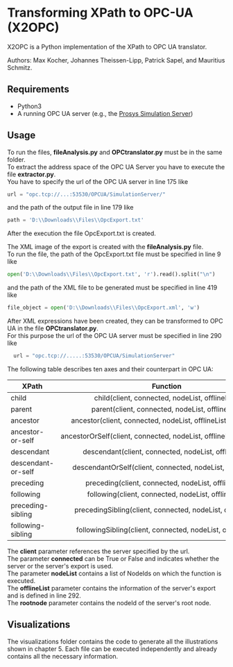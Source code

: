 # Transforming XPath to OPC-UA (X2OPC)
X2OPC is a Python implementation of the XPath to OPC UA translator.

Authors: Max Kocher, Johannes Theissen-Lipp, Patrick Sapel, and Mauritius Schmitz.

## Requirements
- Python3
- A running OPC UA server (e.g., the [Prosys Simulation Server](https://www.prosysopc.com/products/opc-ua-simulation-server/))

## Usage
To run the files, **fileAnalysis.py** and **OPCtranslator.py** must be in the same folder.  
To extract the address space of the OPC UA Server you have to execute the file **extractor.py**.  
You have to specify the url of the OPC UA server in line 175 like
```python
url = "opc.tcp://...:53530/OPCUA/SimulationServer/"
```
and the path of the output file in line 179 like
```python
path = 'D:\\Downloads\\Files\\OpcExport.txt'
```
After the execution the file OpcExport.txt is created.

The XML image of the export is created with the **fileAnalysis.py** file.  
To run the file, the path of the OpcExport.txt file must be specified in line 9 like
```python
open('D:\\Downloads\\Files\\OpcExport.txt', 'r').read().split("\n")
```
and the path of the XML file to be generated must be specified in line 419 like
```python
file_object = open('D:\\Downloads\\Files\\OpcExport.xml', 'w')
```

After XML expressions have been created, they can be transformed to OPC UA in the file **OPCtranslator.py**.  
For this purpose the url of the OPC UA server must be specified in line 290 like
```python
  url = "opc.tcp://.....:53530/OPCUA/SimulationServer"
```

The following table describes ten axes and their counterpart in OPC UA:

| XPath        | Function      |
| ------------- |:-------------:| 
| child      | child(client, connected, nodeList, offlineList) | 
| parent      | parent(client, connected, nodeList, offlineList)      |
| ancestor | ancestor(client, connected, nodeList, offlineList, rootnode)|
| ancestor-or-self      | ancestorOrSelf(client, connected, nodeList, offlineList, rootnode) | 
| descendant      | descendant(client, connected, nodeList, offlineList)      |
| descendant-or-self | descendantOrSelf(client, connected, nodeList, offlineList)   |
| preceding      | preceding(client, connected, nodeList, offlineList) | 
| following      | following(client, connected, nodeList, offlineList)      |
| preceding-sibling      | precedingSibling(client, connected, nodeList, offlineList) | 
| following-sibling      | followingSibling(client, connected, nodeList, offlineList)      |

The **client** parameter references the server specified by the url.  
The parameter **connected** can be True or False and indicates whether the server or the server's export is used.  
The parameter **nodeList** contains a list of NodeIds on which the function is executed.  
The **offlineList** parameter contains the information of the server's export and is defined in line 292.  
The **rootnode** parameter contains the nodeId of the server's root node. 


## Visualizations
The visualizations folder contains the code to generate all the illustrations shown in chapter 5. Each file can be executed independently and already contains all the necessary information.
